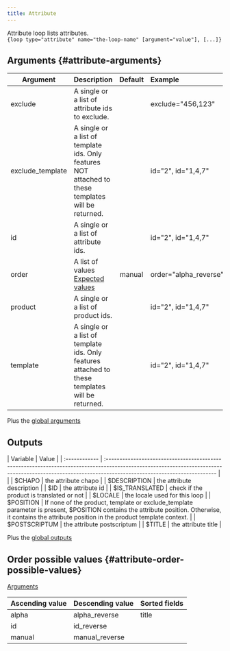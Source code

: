 ```yaml
---
title: Attribute
---
```


Attribute loop lists attributes.  
`{loop type="attribute" name="the-loop-name" [argument="value"], [...]}`

## Arguments {#attribute-arguments}

| Argument          | Description                                                                                         | Default | Example |
| ----------------- |:----------------------------------------------------------------------------------------------------| :-----: | :---------------------|
| exclude           | A single or a list of attribute ids to exclude.                                                     |         | exclude="456,123"     |
| exclude_template  | A single or a list of template ids. Only features NOT attached to these templates will be returned. |         | id="2", id="1,4,7"    |
| id                | A single or a list of attribute ids.                                                                |         | id="2", id="1,4,7"    |
| order             | A list of values <br/> [Expected values](#attribute-order-possible-values)                          | manual  | order="alpha_reverse" |
| product           | A single or a list of product ids.                                                                  |         | id="2", id="1,4,7"    |
| template          | A single or a list of template ids. Only features attached to these templates will be returned.     |         | id="2", id="1,4,7"    |

Plus the [global arguments](./global_arguments)

## Outputs

| Variable       | Value                                                                                                                                                                                                 |
| :------------  | :---------------------------------------------------------------------------------------------------------------------------------------------------------------------------------------------------- |                                                                                                                                                     |
| $CHAPO         | the attribute chapo                                                                                                                                                                                   |
| $DESCRIPTION   | the attribute description                                                                                                                                                                             |
| $ID            | the attribute id                                                                                                                                                                                      |
| $IS_TRANSLATED | check if the product is translated or not                                                                                                                                                             |
| $LOCALE        | the locale used for this loop                                                                                                                                                                         |
| $POSITION      | If none of the product, template or exclude_template parameter is present, $POSITION contains the attribute position. Otherwise, it contains the attribute position in the product template context.  |
| $POSTSCRIPTUM  | the attribute postscriptum                                                                                                                                                                            |
| $TITLE         | the attribute title                                                                                                                                                                                   |

Plus the [global outputs](./global_outputs)

## Order possible values {#attribute-order-possible-values}

[Arguments](#attribute-arguments)

| Ascending value | Descending value  | Sorted fields |
|-----------------|-------------------|:--------------|
| alpha           | alpha_reverse     | title         |
| id              | id_reverse        |               |
| manual          | manual_reverse    |               |
